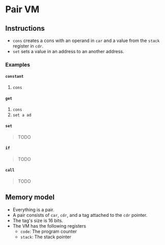 # Pair VM

## Instructions

- `cons` creates a cons with an operand in `car` and a value from the `stack` register in `cdr`.
- `set` sets a value in an address to an another address.

### Examples

#### `constant`

1. `cons`

#### `get`

1. `cons`
1. `set a ad`

#### `set`

> TODO

#### `if`

> TODO

#### `call`

> TODO

## Memory model

- Everything is a pair.
- A pair consists of `car`, `cdr`, and a tag attached to the `cdr` pointer.
- The tag's size is 16 bits.
- The VM has the following registers
  - `code`: The program counter
  - `stack`: The stack pointer
